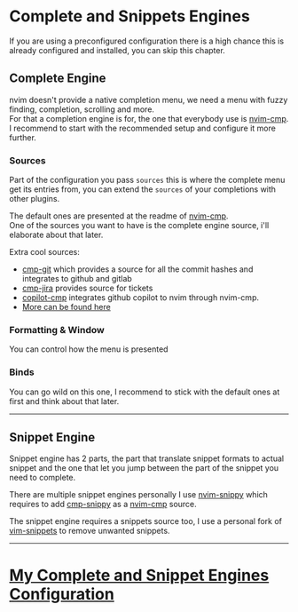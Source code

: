 # Complete and Snippets Engines
If you are using a preconfigured configuration there is a high chance this is already configured and installed, you can skip this chapter.

## Complete Engine
nvim doesn't provide a native completion menu, we need a menu with fuzzy finding, completion, scrolling and more. \
For that a completion engine is for, the one that everybody use is [nvim-cmp](https://github.com/hrsh7th/nvim-cmp). \
I recommend to start with the recommended setup and configure it more further.

### Sources
Part of the configuration you pass `sources` this is where the complete menu get its entries from, you can extend the `sources` of your completions with other plugins.

The default ones are presented at the readme of [nvim-cmp](https://github.com/hrsh7th/nvim-cmp). \
One of the sources you want to have is the complete engine source, i'll elaborate about that later.

Extra cool sources:
* [cmp-git](https://github.com/petertriho/cmp-git) which provides a source for all the commit hashes and integrates to github and gitlab
* [cmp-jira](https://gitlab.com/msvechla/cmp-jira) provides source for tickets
* [copilot-cmp](https://github.com/zbirenbaum/copilot-cmp) integrates github copilot to nvim through nvim-cmp.
* [More can be found here](https://github.com/rockerBOO/awesome-neovim#completion)

### Formatting & Window
You can control how the menu is presented

### Binds
You can go wild on this one, I recommend to stick with the default ones at first and think about that later.

---

## Snippet Engine
Snippet engine has 2 parts, the part that translate snippet formats to actual snippet and the one that let you jump between the part of the snippet you need to complete.

There are multiple snippet engines personally I use [nvim-snippy](https://github.com/dcampos/nvim-snippy) which requires to add [cmp-snippy](https://github.com/dcampos/cmp-snippy) as a [nvim-cmp](https://github.com/hrsh7th/nvim-cmp) source.

The snippet engine requires a snippets source too, I use a personal fork of [vim-snippets](https://github.com/honza/vim-snippets) to remove unwanted snippets.

---

# [My Complete and Snippet Engines Configuration](https://github.com/ofirgall/dotfiles/blob/master/editors/nvim/lua/plugins/autocomplete.lua)
